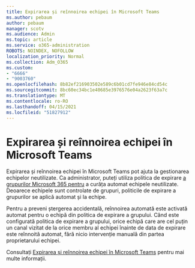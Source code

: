 ```yaml
---
title: Expirarea și reînnoirea echipei în Microsoft Teams
ms.author: pebaum
author: pebaum
manager: scotv
ms.audience: Admin
ms.topic: article
ms.service: o365-administration
ROBOTS: NOINDEX, NOFOLLOW
localization_priority: Normal
ms.collection: Adm_O365
ms.custom:
- "6666"
- "9003760"
ms.openlocfilehash: 8b82ef216903502e589c6b01cd7fe946e84cd54c
ms.sourcegitcommit: 8bc60ec34bc1e40685e3976576e04a2623f63a7c
ms.translationtype: MT
ms.contentlocale: ro-RO
ms.lasthandoff: 04/15/2021
ms.locfileid: "51827912"
---
```

# <a name="team-expiration-and-renewal-in-microsoft-teams"></a>Expirarea și reînnoirea echipei în Microsoft Teams

Expirarea și reînnoirea echipei în Microsoft Teams pot ajuta la gestionarea echipelor neutilizate. Ca administrator, puteți utiliza politica de expirare  [a grupurilor Microsoft 365 pentru](https://docs.microsoft.com/microsoft-365/admin/create-groups/office-365-groups-expiration-policy)  a curăța automat echipele neutilizate. Deoarece echipele sunt controlate de grupuri, politicile de expirare a grupurilor se aplică automat și la echipe.

Pentru a preveni ștergerea accidentală, reînnoirea automată este activată automat pentru o echipă din politica de expirare a grupului. Când este configurată politica de expirare a grupului, orice echipă care are cel puțin un canal vizitat de la orice membru al echipei înainte de data de expirare este reînnoită automat, fără nicio intervenție manuală din partea proprietarului echipei.  

Consultați  [Expirarea și reînnoirea echipei în Microsoft Teams](https://docs.microsoft.com/microsoftteams/team-expiration-renewal)  pentru mai multe informații.
